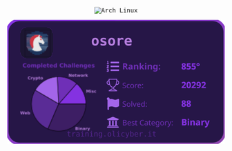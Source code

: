 <p align="center" style="font-family: monospace;">
  <img src="https://img.shields.io/badge/Arch%20Linux-1793D1?style=for-the-badge&logo=arch-linux&logoColor=white" alt="Arch Linux" />
</p>

<div align="center">
  <img src="https://raw.githubusercontent.com/vmmosore/ocbadge/main/card.svg"/>
</div>
